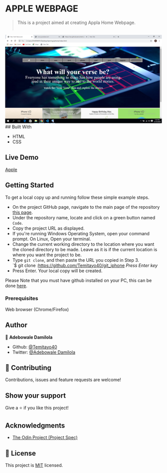 # APPLE WEBPAGE

> This is a project aimed at creating Appla Home Webpage.
<br><br>
<img src="./shot.jpg">
<br>
## Built With

- HTML
- CSS


## Live Demo

<a href="https://github.com/Temitayo40/git_iphone" target="_blank">Apple</a>

## Getting Started

To get a local copy up and running follow these simple example steps.

- On the project GitHub page, navigate to the main page of the repository [this page](https://github.com/Temitayo40/netflix).
- Under the repository name, locate and click on a green button named `Code`.
- Copy the project URL as displayed.
- If you're running Windows Operating System, open your command prompt. On Linux, Open your terminal.
- Change the current working directory to the location where you want the cloned directory to be made. Leave as it is if the current location is where you want the project to be.
- Type `git clone`, and then paste the URL you copied in Step 3.<br>
  `$ git clone :https://github.com/Temitayo40/git_iphone <em>Press Enter key</em><br>
- Press Enter. Your local copy will be created.

Please Note that you must have github installed on your PC, this can be done [here](https://gist.github.com/derhuerst/1b15ff4652a867391f03).

### Prerequisites

Web browser (Chrome/Firefox)


## Author

👤 **Adebowale Damilola**

- Github: [@Temitayo40](https://github.com/temitayo40)
- Twitter: [@Adebowale Damilola](https://twitter.com/adebowa30361993)

## 🤝 Contributing

Contributions, issues and feature requests are welcome!


## Show your support

Give a ⭐️ if you like this project!

## Acknowledgments


- [The Odin Project (Project Spec)](https://www.theodinproject.com/courses/javascript/lessons/todo-list)

## 📝 License

This project is [MIT](lic.url) licensed.